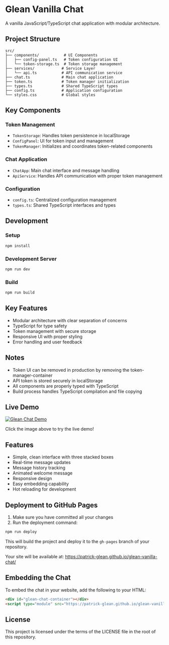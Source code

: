 # Glean Vanilla Chat

A vanilla JavaScript/TypeScript chat application with modular architecture.

## Project Structure

```
src/
├── components/           # UI Components
│   ├── config-panel.ts   # Token configuration UI
│   └── token-storage.ts  # Token storage management
├── services/            # Service Layer
│   └── api.ts           # API communication service
├── chat.ts              # Main chat application
├── token.ts             # Token manager initialization
├── types.ts             # Shared TypeScript types
├── config.ts            # Application configuration
└── styles.css           # Global styles
```

## Key Components

### Token Management
- `TokenStorage`: Handles token persistence in localStorage
- `ConfigPanel`: UI for token input and management
- `TokenManager`: Initializes and coordinates token-related components

### Chat Application
- `ChatApp`: Main chat interface and message handling
- `ApiService`: Handles API communication with proper token management

### Configuration
- `config.ts`: Centralized configuration management
- `types.ts`: Shared TypeScript interfaces and types

## Development

### Setup
```bash
npm install
```

### Development Server
```bash
npm run dev
```

### Build
```bash
npm run build
```

## Key Features
- Modular architecture with clear separation of concerns
- TypeScript for type safety
- Token management with secure storage
- Responsive UI with proper styling
- Error handling and user feedback

## Notes
- Token UI can be removed in production by removing the token-manager-container
- API token is stored securely in localStorage
- All components are properly typed with TypeScript
- Build process handles TypeScript compilation and file copying

## Live Demo

[![Glean Chat Demo](https://patrick-glean.github.io/glean-vanilla-chat/screenshot.png)](https://patrick-glean.github.io/glean-vanilla-chat/)

Click the image above to try the live demo!

## Features

- Simple, clean interface with three stacked boxes
- Real-time message updates
- Message history tracking
- Animated welcome message
- Responsive design
- Easy embedding capability
- Hot reloading for development

## Deployment to GitHub Pages

1. Make sure you have committed all your changes
2. Run the deployment command:
```bash
npm run deploy
```

This will build the project and deploy it to the `gh-pages` branch of your repository.

Your site will be available at: https://patrick-glean.github.io/glean-vanilla-chat/

## Embedding the Chat

To embed the chat in your website, add the following to your HTML:

```html
<div id="glean-chat-container"></div>
<script type="module" src="https://patrick-glean.github.io/glean-vanilla-chat/index.js"></script>
```

## License

This project is licensed under the terms of the LICENSE file in the root of this repository.
